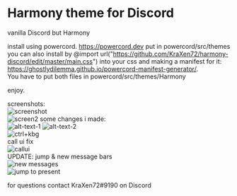 # Harmony theme for Discord

vanilla Discord but Harmony
  
install using powercord. https://powercord.dev
put in powercord/src/themes  
you can also install by @import url("https://github.com/KraXen72/harmony-discord/edit/master/main.css") into your css and making a manifest for it: https://ghostlydilemma.github.io/powercord-manifest-generator/.  
You have to put both files in powercord/src/themes/Harmony  
  
enjoy.  
  
screenshots:   
![screenshot](https://cdn.discordapp.com/attachments/511242683751333899/701107683893444718/unknown.png)  
![screen2](https://cdn.discordapp.com/attachments/538734863977676803/701708970246537266/unknown.png)
some changes i made:  
![alt-text-1][logo]  ![alt-text-2][logon]  
![ctrl+kbg](https://cdn.discordapp.com/attachments/538734863977676803/701710951933804574/unknown.png)  
call ui fix  
![callui](https://cdn.discordapp.com/attachments/538734863977676803/701711840278872154/unknown.png)  
UPDATE: jump & new message bars  
![new messages](https://cdn.discordapp.com/attachments/538734863977676803/702113991698153502/unknown.png)  
![jump to present](https://cdn.discordapp.com/attachments/538734863977676803/702114296498487337/unknown.png)  
  
for questions contact KraXen72#9190 on Discord    
  
[logo]: https://cdn.discordapp.com/attachments/538734863977676803/701710433148469279/unknown.png
[logon]: https://cdn.discordapp.com/attachments/538734863977676803/701716193844789268/unknown.png
